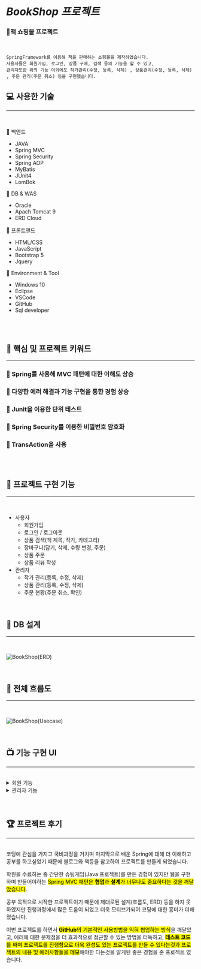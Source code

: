 # *BookShop 프로젝트*
 
### 🛒**책 쇼핑몰 프로젝트**
<br>

 ```
 SpringFramework를 이용해 책을 판매하는 쇼핑몰을 제작하였습니다.
 사용자들은 회원가입, 로그인, 상품 구매, 검색 등의 기능을 할 수 있고,
 관리자또한 위의 기능 이외에도 작가관리(수정, 등록, 삭제) , 상품관리(수정, 등록, 삭제) , 주문 관리(주문 취소) 등을 구현했습니다.
 ```

 ## 💻 사용한 기술
---
<br>

🔎 백앤드
- JAVA 
- Spring MVC
- Spring Security
- Spring AOP
- MyBatis
- JUnit4
- LomBok

🔎 DB & WAS
- Oracle
- Apach Tomcat 9
- ERD Cloud

🔎 프론트앤드
- HTML/CSS
- JavaScript
- Bootstrap 5
- Jquery

🔎 Environment & Tool
- Windows 10
- Eclipse
- VSCode
- GitHub
- Sql developer
<br>
<br>

## 🔑 핵심 및 프로젝트 키워드
---

### 📒 Spring를 사용해 MVC 패턴에 대한 이해도 상승
### 📒 다양한 에러 해결과 기능 구현을 통한 경험 상승
### 📒 Junit을 이용한 단위 테스트
### 📒 Spring Security를 이용한 비밀번호 암호화
### 📒 TransAction을 사용

<br>
<br>

## 📜 프로젝트 구현 기능
---
<br>

+ 사용자
    - 회원가입
    - 로그인 / 로그아웃
    - 상품 검색(책 제목, 작가, 카테고리)
    - 장바구니(담기, 삭제, 수량 변경, 주문)
    - 상품 주문
    - 상품 리뷰 작성   
+ 관리자
    - 작가 관리(등록, 수정, 삭제)
    - 상품 관리(등록, 수정, 삭제)
    - 주문 현황(주문 취소, 확인)

    


<br>

## 📂 DB 설계
---
<br>

![BookShop(ERD)](https://user-images.githubusercontent.com/97008707/187075319-b8abd306-54de-4041-a26f-ae7595754dc1.png)

<br>

## 📂 전체 흐름도
---
<br>

![BookShop(Usecase)](https://user-images.githubusercontent.com/97008707/187075618-2a029b19-c40a-439a-808a-f8d2e673f45a.png)

<br>

## 📺 기능 구현 UI
---
<br>
<details>
    <summary> 회원 기능 </summary>
    <div markdown="1">
    <br>
    <p align="center"> 1. 회원가입 </p>
    <p align="center">
    <img width="217" height="300" alt="SignUp" src="https://user-images.githubusercontent.com/97008707/187401164-3433ffd1-1da7-456b-999f-5655de3c90b1.png">
    </p>
    <p align="center"> 2. 로그인 </p>
    <p align="center">
    <img width="221" alt="LogIn" src="https://user-images.githubusercontent.com/97008707/187401390-e21977c9-ac14-4dd3-93ca-113620012960.png">
    </p>
    <p align="center"> 3. 메인 페이지 </p>
    <p align="center">
    <img width="914" alt="Main" src="https://user-images.githubusercontent.com/97008707/187401768-8e4a6992-63f5-467b-a14d-c8c01afa1956.png">
    </p>
    <p align="center"> 4. 주문 페이지 </p>
    <p align="center">
    <img width="930" alt="Order" src="https://user-images.githubusercontent.com/97008707/187402043-dc83c892-bbb0-4e01-8d11-4fed9fd85a4e.png">
    </p>
    <p align="center">5. 장바구니 페이지 </p>
    <img width="918" alt="Cart" src="https://user-images.githubusercontent.com/97008707/187402161-76a20834-dd5d-4bdc-a64c-94b41d4447d5.png">
    </p>
    <p align="center"> 6. 상품 상세 페이지 </p>
    <img width="747" alt="GoodDetail" src="https://user-images.githubusercontent.com/97008707/187402663-40b37f6c-4cc5-4590-bd88-7e6c293154e1.png">
    </p>
    <p align="center"> 7. 댓글 </p>  
    <p align="center">
    <img width="269" alt="Review" src="https://user-images.githubusercontent.com/97008707/187402807-901aa282-a3ac-4e66-88bb-69cfb9ed3732.png">
    </p>
    <p align="center"> 8. 검색 페이지 </p>
    <p align="center">
    <img width="804" alt="Serch" src="https://user-images.githubusercontent.com/97008707/187403151-6571ac99-cc8d-42d6-818a-4c599b8478dd.png">
    <p>
    <br>
    </details>

<details>
    <summary> 관리자 기능 </summary>
    <div markdown="1">
    <br>
    <p align="center"> 1. 작가 관리 </p>
    <p align="center">
    <img width="698" alt="AuthorManage" src="https://user-images.githubusercontent.com/97008707/187419580-20e5f8b5-b1d9-47bf-b4fe-aab5166bfbea.png">
    <p>
    <p align="center"> 2. 작가 등록 </p>
    <p align="center">
    <img width="707" alt="AuthorEnroll" src="https://user-images.githubusercontent.com/97008707/187419813-cbe4735d-5aac-496b-ae48-a38c3c7ccf7e.png">
    <p>
    <p align="center"> 3. 상품 관리 </p>
    <img width="704" alt="GoodsManage" src="https://user-images.githubusercontent.com/97008707/187420505-f620cb0f-8055-49a2-ba17-e052a22fc642.png">
    <p>
    <p align="center"> 4. 상품 등록 </p>
    <img width="697" alt="GoodsEnroll" src="https://user-images.githubusercontent.com/97008707/187420764-0fe78dec-4826-4e76-9071-2473c7a9ce32.png">
    <p>
    <p align="center"> 5. 주문 현황 </p>
    <img width="715" alt="orderList ng" src="https://user-images.githubusercontent.com/97008707/187421078-a690ea89-3c20-4aeb-aa5b-4c10d8d7ba3d.png">
    <p>
</details>

<br>
<br>

## 🏆 프로젝트 후기
---
<br>
코딩에 관심을 가지고 국비과정을 거치며 마지막으로 배운 Spring에 대해 더 이해하고 공부를 하고싶었기 때문에 블로그와 책등을 참고하여 프로젝트를 만들게 되었습니다.

<br>

학원을 수료하는 중 간단한 슈팅게임(Java 프로젝트)를 만든 경험이 있지만 웹을 구현하며 만들어야하는 <mark>Spring MVC 패턴은 **협업**과 **설계**가 너무나도 중요하다는 것을 깨달았습니다</mark>. 
<br>

공부 목적으로 시작한 프로젝트이기 때문에 제대로된 설계(흐름도, ERD) 등을 하지 못하였지만 진행과정에서 많은 도움이 되었고 더욱 모티브가되어 코딩에 대한 흥미가 더해졌습니다.
<br>

이번 프로젝트를 하면서 <mark>**GitHub**의 기본적인 사용방법을 익혀 협업하는 방식</mark>을 깨달았고, 에러에 대한 문제점을 더 효과적으로 접근할 수 있는 방법을 터득하고,
<mark>**테스트 코드**를 짜며 프로젝트를 진행함으로 더욱 완성도 있는 프로젝트를 만들 수 있다는것과 프로젝트의 내용 및 에러사항들을 메모</mark>해야한 다는것을 알게된 좋은 경험을 준 프로젝트 였습니다.





